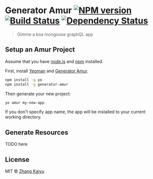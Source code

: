 # Generator Amur [![NPM version][npm-image]][npm-url] [![Build Status][travis-image]][travis-url] [![Dependency Status][daviddm-image]][daviddm-url]
> Gimme a koa mongoose graphQL app

## Setup an Amur Project

Assume that you have [node.js](https://nodejs.org/) and [npm](https://www.npmjs.com/) installed.

First, install [Yeoman](http://yeoman.io) and [Generator Amur](https://github.com/zhangkaiyulw/generator-amur/).

```bash
npm install -g yo
npm install -g generator-amur
```

Then generate your new project:

```bash
yo amur my-new-app
```

If you don't specify app name, the app will be installed to your current working directory.

## Generate Resources

TODO here

## License

MIT © [Zhang Kaiyu](https://github.com/zhangkaiyulw)


[npm-image]: https://badge.fury.io/js/generator-amur.svg
[npm-url]: https://npmjs.org/package/generator-amur
[travis-image]: https://travis-ci.org/zhangkaiyulw/generator-amur.svg?branch=master
[travis-url]: https://travis-ci.org/zhangkaiyulw/generator-amur
[daviddm-image]: https://david-dm.org/zhangkaiyulw/generator-amur.svg?theme=shields.io
[daviddm-url]: https://david-dm.org/zhangkaiyulw/generator-amur
